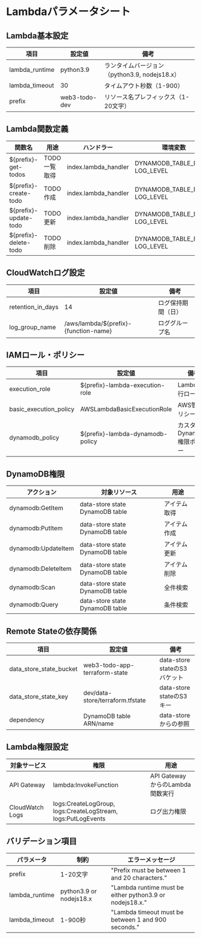 # Lambdaパラメータシート

## Lambda基本設定
| 項目 | 設定値 | 備考 |
| --- | --- | --- |
| lambda_runtime | python3.9 | ランタイムバージョン（python3.9, nodejs18.x） |
| lambda_timeout | 30 | タイムアウト秒数（1-900） |
| prefix | web3-todo-dev | リソース名プレフィックス（1-20文字） |

## Lambda関数定義
| 関数名 | 用途 | ハンドラー | 環境変数 |
| --- | --- | --- | --- |
| ${prefix}-get-todos | TODO一覧取得 | index.lambda_handler | DYNAMODB_TABLE_NAME, LOG_LEVEL |
| ${prefix}-create-todo | TODO作成 | index.lambda_handler | DYNAMODB_TABLE_NAME, LOG_LEVEL |
| ${prefix}-update-todo | TODO更新 | index.lambda_handler | DYNAMODB_TABLE_NAME, LOG_LEVEL |
| ${prefix}-delete-todo | TODO削除 | index.lambda_handler | DYNAMODB_TABLE_NAME, LOG_LEVEL |

## CloudWatchログ設定
| 項目 | 設定値 | 備考 |
| --- | --- | --- |
| retention_in_days | 14 | ログ保持期間（日） |
| log_group_name | /aws/lambda/${prefix}-{function-name} | ロググループ名 |

## IAMロール・ポリシー
| 項目 | 設定値 | 備考 |
| --- | --- | --- |
| execution_role | ${prefix}-lambda-execution-role | Lambda実行ロール |
| basic_execution_policy | AWSLambdaBasicExecutionRole | AWS管理ポリシー |
| dynamodb_policy | ${prefix}-lambda-dynamodb-policy | カスタムDynamoDB権限ポリシー |

## DynamoDB権限
| アクション | 対象リソース | 用途 |
| --- | --- | --- |
| dynamodb:GetItem | data-store state DynamoDB table | アイテム取得 |
| dynamodb:PutItem | data-store state DynamoDB table | アイテム作成 |
| dynamodb:UpdateItem | data-store state DynamoDB table | アイテム更新 |
| dynamodb:DeleteItem | data-store state DynamoDB table | アイテム削除 |
| dynamodb:Scan | data-store state DynamoDB table | 全件検索 |
| dynamodb:Query | data-store state DynamoDB table | 条件検索 |

## Remote Stateの依存関係
| 項目 | 設定値 | 備考 |
| --- | --- | --- |
| data_store_state_bucket | web3-todo-app-terraform-state | data-store stateのS3バケット |
| data_store_state_key | dev/data-store/terraform.tfstate | data-store stateのS3キー |
| dependency | DynamoDB table ARN/name | data-storeからの参照 |

## Lambda権限設定
| 対象サービス | 権限 | 用途 |
| --- | --- | --- |
| API Gateway | lambda:InvokeFunction | API GatewayからのLambda関数実行 |
| CloudWatch Logs | logs:CreateLogGroup, logs:CreateLogStream, logs:PutLogEvents | ログ出力権限 |

## バリデーション項目
| パラメータ | 制約 | エラーメッセージ |
| --- | --- | --- |
| prefix | 1-20文字 | "Prefix must be between 1 and 20 characters." |
| lambda_runtime | python3.9 or nodejs18.x | "Lambda runtime must be either python3.9 or nodejs18.x." |
| lambda_timeout | 1-900秒 | "Lambda timeout must be between 1 and 900 seconds." |